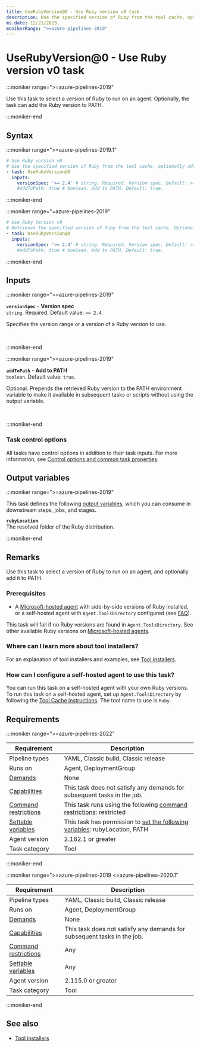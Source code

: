 ```yaml
---
title: UseRubyVersion@0 - Use Ruby version v0 task
description: Use the specified version of Ruby from the tool cache, optionally adding it to the PATH.
ms.date: 12/21/2023
monikerRange: ">=azure-pipelines-2019"
---
```


# UseRubyVersion@0 - Use Ruby version v0 task

<!-- :::description::: -->
:::moniker range=">=azure-pipelines-2019"

<!-- :::editable-content name="description"::: -->
Use this task to select a version of Ruby to run on an agent. Optionally, the task can add the Ruby version to PATH.
<!-- :::editable-content-end::: -->

:::moniker-end
<!-- :::description-end::: -->

<!-- :::syntax::: -->
## Syntax

:::moniker range=">=azure-pipelines-2019.1"

```yaml
# Use Ruby version v0
# Use the specified version of Ruby from the tool cache, optionally adding it to the PATH.
- task: UseRubyVersion@0
  inputs:
    versionSpec: '>= 2.4' # string. Required. Version spec. Default: >= 2.4.
    #addToPath: true # boolean. Add to PATH. Default: true.
```

:::moniker-end

:::moniker range="=azure-pipelines-2019"

```yaml
# Use Ruby Version v0
# Retrieves the specified version of Ruby from the tool cache. Optionally add it to PATH.
- task: UseRubyVersion@0
  inputs:
    versionSpec: '>= 2.4' # string. Required. Version spec. Default: >= 2.4.
    #addToPath: true # boolean. Add to PATH. Default: true.
```

:::moniker-end
<!-- :::syntax-end::: -->

<!-- :::inputs::: -->
## Inputs

<!-- :::item name="versionSpec"::: -->
:::moniker range=">=azure-pipelines-2019"

**`versionSpec`** - **Version spec**<br>
`string`. Required. Default value: `>= 2.4`.<br>
<!-- :::editable-content name="helpMarkDown"::: -->
Specifies the version range or a version of a Ruby version to use.
<!-- :::editable-content-end::: -->
<br>

:::moniker-end
<!-- :::item-end::: -->
<!-- :::item name="addToPath"::: -->
:::moniker range=">=azure-pipelines-2019"

**`addToPath`** - **Add to PATH**<br>
`boolean`. Default value: `true`.<br>
<!-- :::editable-content name="helpMarkDown"::: -->
Optional. Prepends the retrieved Ruby version to the PATH environment variable to make it available in subsequent tasks or scripts without using the output variable.
<!-- :::editable-content-end::: -->
<br>

:::moniker-end
<!-- :::item-end::: -->

### Task control options

All tasks have control options in addition to their task inputs. For more information, see [Control options and common task properties](/azure/devops/pipelines/yaml-schema/steps-task#common-task-properties).
<!-- :::inputs-end::: -->

<!-- :::outputVariables::: -->
## Output variables

:::moniker range=">=azure-pipelines-2019"

This task defines the following [output variables](/azure/devops/pipelines/process/variables#use-output-variables-from-tasks), which you can consume in downstream steps, jobs, and stages.

<!-- :::item name="rubyLocation"::: -->
**`rubyLocation`**<br><!-- :::editable-content name="Value"::: -->
The resolved folder of the Ruby distribution.
<!-- :::editable-content-end::: -->
<!-- :::item-end::: -->

:::moniker-end
<!-- :::outputVariables-end::: -->

<!-- :::remarks::: -->
<!-- :::editable-content name="remarks"::: -->
## Remarks

Use this task to select a version of Ruby to run on an agent, and optionally add it to PATH.

### Prerequisites

* A [Microsoft-hosted agent](/azure/devops/pipelines/agents/hosted#software) with side-by-side versions of Ruby installed, or a self-hosted agent with `Agent.ToolsDirectory` configured (see [FAQ](#how-can-i-configure-a-self-hosted-agent-to-use-this-task)).

This task will fail if no Ruby versions are found in `Agent.ToolsDirectory`. See other available Ruby versions on [Microsoft-hosted agents](/azure/devops/pipelines/agents/hosted#software).

### Where can I learn more about tool installers?

For an explanation of tool installers and examples, see [Tool installers](/azure/devops/pipelines/process/tasks#tool-installers).

### How can I configure a self-hosted agent to use this task?

You can run this task on a self-hosted agent with your own Ruby versions. To run this task on a self-hosted agent, set up `Agent.ToolsDirectory` by following the [Tool Cache instructions](https://github.com/Microsoft/vsts-task-tool-lib/blob/master/docs/overview.md#tool-cache). The tool name to use is `Ruby`.
<!-- :::editable-content-end::: -->
<!-- :::remarks-end::: -->

<!-- :::examples::: -->
<!-- :::editable-content name="examples"::: -->
<!-- :::editable-content-end::: -->
<!-- :::examples-end::: -->

<!-- :::properties::: -->
## Requirements

:::moniker range=">=azure-pipelines-2022"

| Requirement | Description |
|-------------|-------------|
| Pipeline types | YAML, Classic build, Classic release |
| Runs on | Agent, DeploymentGroup |
| [Demands](/azure/devops/pipelines/process/demands) | None |
| [Capabilities](/azure/devops/pipelines/agents/agents#capabilities) | This task does not satisfy any demands for subsequent tasks in the job. |
| [Command restrictions](/azure/devops/pipelines/security/templates#agent-logging-command-restrictions) | This task runs using the following [command restrictions](/azure/devops/pipelines/security/templates#agent-logging-command-restrictions): restricted |
| [Settable variables](/azure/devops/pipelines/security/templates#agent-logging-command-restrictions) | This task has permission to [set the following variables](/azure/devops/pipelines/security/templates#agent-logging-command-restrictions): rubyLocation, PATH |
| Agent version |  2.182.1 or greater |
| Task category | Tool |

:::moniker-end

:::moniker range=">=azure-pipelines-2019 <=azure-pipelines-2020.1"

| Requirement | Description |
|-------------|-------------|
| Pipeline types | YAML, Classic build, Classic release |
| Runs on | Agent, DeploymentGroup |
| [Demands](/azure/devops/pipelines/process/demands) | None |
| [Capabilities](/azure/devops/pipelines/agents/agents#capabilities) | This task does not satisfy any demands for subsequent tasks in the job. |
| [Command restrictions](/azure/devops/pipelines/security/templates#agent-logging-command-restrictions) | Any |
| [Settable variables](/azure/devops/pipelines/security/templates#agent-logging-command-restrictions) | Any |
| Agent version |  2.115.0 or greater |
| Task category | Tool |

:::moniker-end
<!-- :::properties-end::: -->

<!-- :::see-also::: -->
<!-- :::editable-content name="seeAlso"::: -->
## See also

* [Tool installers](/azure/devops/pipelines/process/tasks#tool-installers)
<!-- :::editable-content-end::: -->
<!-- :::see-also-end::: -->